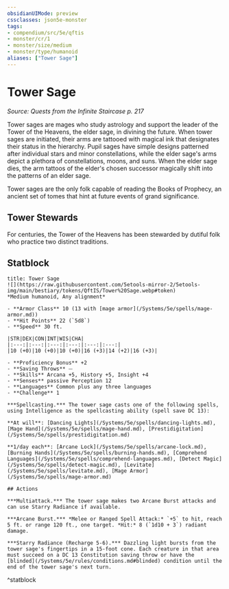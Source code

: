 ```yaml
---
obsidianUIMode: preview
cssclasses: json5e-monster
tags:
- compendium/src/5e/qftis
- monster/cr/1
- monster/size/medium
- monster/type/humanoid
aliases: ["Tower Sage"]
---
```

# Tower Sage
*Source: Quests from the Infinite Staircase p. 217*  

Tower sages are mages who study astrology and support the leader of the Tower of the Heavens, the elder sage, in divining the future. When tower sages are initiated, their arms are tattooed with magical ink that designates their status in the hierarchy. Pupil sages have simple designs patterned after individual stars and minor constellations, while the elder sage's arms depict a plethora of constellations, moons, and suns. When the elder sage dies, the arm tattoos of the elder's chosen successor magically shift into the patterns of an elder sage.

Tower sages are the only folk capable of reading the Books of Prophecy, an ancient set of tomes that hint at future events of grand significance.

## Tower Stewards

For centuries, the Tower of the Heavens has been stewarded by dutiful folk who practice two distinct traditions.

## Statblock

```ad-statblock
title: Tower Sage
![](https://raw.githubusercontent.com/5etools-mirror-2/5etools-img/main/bestiary/tokens/QftIS/Tower%20Sage.webp#token)
*Medium humanoid, Any alignment*

- **Armor Class** 10 (13 with [mage armor](/Systems/5e/spells/mage-armor.md))
- **Hit Points** 22 (`5d8`)
- **Speed** 30 ft.

|STR|DEX|CON|INT|WIS|CHA|
|:---:|:---:|:---:|:---:|:---:|:---:|
|10 (+0)|10 (+0)|10 (+0)|16 (+3)|14 (+2)|16 (+3)|

- **Proficiency Bonus** +2
- **Saving Throws** ⏤
- **Skills** Arcana +5, History +5, Insight +4
- **Senses** passive Perception 12
- **Languages** Common plus any three languages
- **Challenge** 1

***Spellcasting.*** The tower sage casts one of the following spells, using Intelligence as the spellcasting ability (spell save DC 13):

**At will**: [Dancing Lights](/Systems/5e/spells/dancing-lights.md), [Mage Hand](/Systems/5e/spells/mage-hand.md), [Prestidigitation](/Systems/5e/spells/prestidigitation.md)

**1/day each**: [Arcane Lock](/Systems/5e/spells/arcane-lock.md), [Burning Hands](/Systems/5e/spells/burning-hands.md), [Comprehend Languages](/Systems/5e/spells/comprehend-languages.md), [Detect Magic](/Systems/5e/spells/detect-magic.md), [Levitate](/Systems/5e/spells/levitate.md), [Mage Armor](/Systems/5e/spells/mage-armor.md)

## Actions

***Multiattack.*** The tower sage makes two Arcane Burst attacks and can use Starry Radiance if available.

***Arcane Burst.*** *Melee or Ranged Spell Attack:* `+5` to hit, reach 5 ft. or range 120 ft., one target. *Hit:* 8 (`1d10 + 3`) radiant damage.

***Starry Radiance (Recharge 5-6).*** Dazzling light bursts from the tower sage's fingertips in a 15-foot cone. Each creature in that area must succeed on a DC 13 Constitution saving throw or have the [blinded](/Systems/5e/rules/conditions.md#blinded) condition until the end of the tower sage's next turn.
```
^statblock